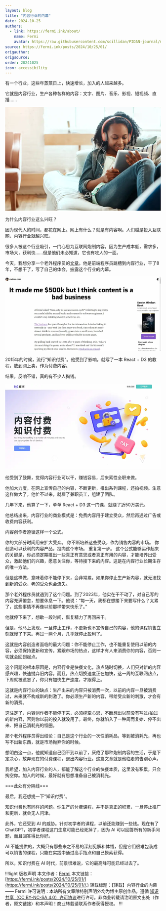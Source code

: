 ```yaml
---
layout: blog
title: "内容行业的内幕"
date: 2024-10-25
authors:
  - link: https://fermi.ink/about/
    name: Fermi
    avatar: https://raw.githubusercontent.com/scillidan/PIDAN-journal/main/asset/yafa.png
source: https://fermi.ink/posts/2024/10/25/01/
origauthor: 
origsource: 
order: 20241025
icon: accessibility
---
```


有一个行业，这些年蒸蒸日上，快速增长，加入的人越来越多。

它就是内容行业，生产各种各样的内容：文字、图片、音乐、影视、短视频、直播……

![](media/2024102501_001.webp)

为什么内容行业这么兴旺？

因为现代人的时间，都花在网上。网上有什么？就是有内容啊。人们越是投入互联网，内容行业就越兴旺。

很多人被这个行业吸引，一门心思为互联网炮制内容，因为生产成本低，需求多，市场大，获利快……但是他们未必知道，它也有吃人的一面。

今天，我想分享一个老外程序员的[文章](https://swizec.com/blog/it-made-me-500k-but-i-think-content-is-a-bad-business/)。他是前端程序员跳槽到内容行业，干了8年，不想干了，写了自己的体会，披露这个行业的内幕。

![](media/2024102501_002.webp)

2015年的时候，流行"知识付费"。他受到了影响，就写了一本 React + D3 的教程，放到网上卖，作为付费内容。

结果，反响不错，真的有不少人掏钱。

![](media/2024102501_003.webp)

他受到了鼓舞，觉得内容行业可以干，赚钱容易，后来索性全职来做。

他加大力度，在网上宣传自己的内容，不断更新，推出系列课程，还拍视频。生意这样做大了，他忙不过来，就雇了兼职员工，组建了团队。

几年下来，他算了一下，单单 React + D3 这一门课，就赚了近50万美元。

他总结出来，内容行业的商业模式是：免费内容用于建立受众，然后再通过广告或收费内容获利。

内容创作者遵循这样一个公式。

你的大部分时间用来扩大受众。 你不断培养这些受众，作为销售内容的市场。 你创造可以获利的内容产品，投向这个市场。 重复第一步。 这个公式能够运作起来的关键是，你必须定期推出一些真正有意思或者真正有用的内容，才能培养出受众，激起他们的兴趣，愿意关注你，等待接下来的内容。这是在内容行业长期生存的唯一方法。

但是这样做，意味着你不能停下来，会非常累。如果你停止生产新内容，就无法找到新的受众，老的受众也会流失。

那个老外程序员就遇到了这个问题。到了2023年，他实在干不动了，对自己写的内容充满倦怠，想要休息一下。他说：“每一天，我都在想接下来要写什么？太累了，这些事情不再像以前那样带来快乐了。”

他就停下来了，想歇一段时间，恢复精力了再回来干。

但是，他马上发现，一旦停止工作，不更新也不宣传自己的内容，他的课程销售立刻就慢了下来。再过一两个月，几乎就停止盈利了。

这就是内容创造者面临的最大问题：你不能停止工作，也不能重复使用以前的内容，必须保持更新和宣传，紧跟市场的热点，这样才有人来消费你的内容，否则一切就会回到起点。

这个问题的根本原因是，内容行业是快餐文化，热点随时切换，人们只对新的内容感兴趣，快速抛弃旧内容。而且，热点切换速度正在加快，这一周的互联网热点，下周就被遗忘了，你只有加快生产速度，才跟得上。

这就是内容行业的缺点：生产出来的内容只被消费一次，以前的内容一旦被消费过，未来就不构成新的刺激了。你必须生产新的内容，带给受众新的刺激，才会有新的消费。

这注定了，内容创作者不能停下来，必须挖空心思，不断想出以前没有写过/拍过的新内容，否则你以前的投入就没用了。最终，你就陷入了一种周而复始、停不出来、把自己消耗光的怪圈。

那个老外程序员得出结论：自己是这个行业的一次性消耗品，等到被消耗光，再也写不出新东西，就是市场抛弃你的时候。

想明白这一点，他就知道自己回不到以前了，厌倦了那种炮制内容的生活，于是下定决心，放弃现在的付费课程，退出内容行业。这篇文章就是他临走的告别心声。

我希望，加入内容行业的人，都能了解这个行业的快餐本质，这里没有积累，只会掏空你。加入的时候，最好就有思想准备自己被消耗光。

\===此处有分隔线===

最后，我还想提一下"知识付费"。

知识付费也有同样的问题。你生产的付费课程，并不是真正的积累，一旦停止推广和更新，就会无人问津。

此外，它还受到 AI 的威胁。针对初学者的课程，以前还能赚到一些钱。现在有了 ChatGPT，初学者课程这门生意可能已经死掉了，因为 AI 可以回答所有的新手问题，而且回答得比你好。

AI 不能提供的，大概只有那些来之不易的深刻见解和体悟，但是它们很难包装成可以销售的课程，只能在实践中通过高手指点和自己摸索获得。

所以，知识付费在 AI 时代，前景很难说，它的最高峰可能已经过去了。

!!!light 版权声明
本文作者：[Fermi](https://fermi.ink/about)
本文链接：[https://fermi.ink/posts/2024/10/25/01/](https://fermi.ink/posts/2024/10/25/01//.)
转载标题：【转载】内容行业的内幕 —— Fermi
许可说明：本站所有文章除特别声明外均为博主原创作品，遵循 [知识共享（CC BY-NC-SA 4.0）许可协议](http://creativecommons.org/licenses/by-nc-sa/4.0/ "BY-NC-SA")进行许可。非商业转载请注明原文出处（作者，原文链接）和本声明！商业转载请联系作者获得授权。
!!!